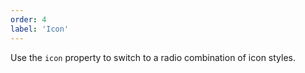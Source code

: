 ```yaml
---
order: 4
label: 'Icon'
---
```


Use the `icon` property to switch to a radio combination of icon styles.

